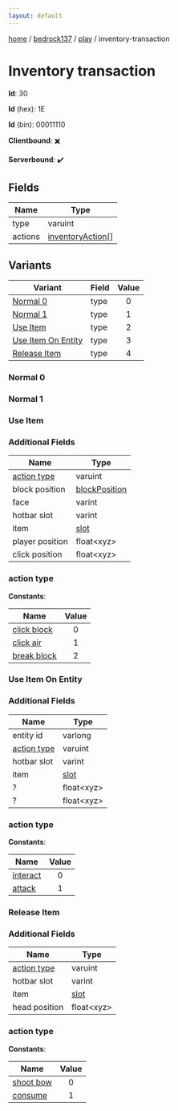 ```yaml
---
layout: default
---
```


[home](/)  /  [bedrock137](/protocol/bedrock137)  /  [play](/protocol/bedrock137/play)  /  inventory-transaction

# Inventory transaction

**Id**: 30

**Id** (hex): 1E

**Id** (bin): 00011110

**Clientbound**: ✖️

**Serverbound**: ✔️

## Fields

Name | Type
---|---
type | varuint
actions | [inventoryAction](/protocol/bedrock137/types/inventory-action)[]

## Variants

Variant | Field | Value
---|---|:---:
[Normal 0](#normal_0) | type | 0
[Normal 1](#normal_1) | type | 1
[Use Item](#use_item) | type | 2
[Use Item On Entity](#use_item_on_entity) | type | 3
[Release Item](#release_item) | type | 4

### Normal 0

### Normal 1

### Use Item

### Additional Fields

Name | Type
---|---
[action type](#use-item_action-type) | varuint
block position | [blockPosition](/protocol/bedrock137/types/block-position)
face | varint
hotbar slot | varint
item | [slot](/protocol/bedrock137/types/slot)
player position | float&lt;xyz&gt;
click position | float&lt;xyz&gt;

### action type

**Constants**:

Name | Value
---|:---:
[click block](use-item_action-type_click-block) | 0
[click air](use-item_action-type_click-air) | 1
[break block](use-item_action-type_break-block) | 2

### Use Item On Entity

### Additional Fields

Name | Type
---|---
entity id | varlong
[action type](#use-item-on-entity_action-type) | varuint
hotbar slot | varint
item | [slot](/protocol/bedrock137/types/slot)
? | float&lt;xyz&gt;
? | float&lt;xyz&gt;

### action type

**Constants**:

Name | Value
---|:---:
[interact](use-item-on-entity_action-type_interact) | 0
[attack](use-item-on-entity_action-type_attack) | 1

### Release Item

### Additional Fields

Name | Type
---|---
[action type](#release-item_action-type) | varuint
hotbar slot | varint
item | [slot](/protocol/bedrock137/types/slot)
head position | float&lt;xyz&gt;

### action type

**Constants**:

Name | Value
---|:---:
[shoot bow](release-item_action-type_shoot-bow) | 0
[consume](release-item_action-type_consume) | 1

